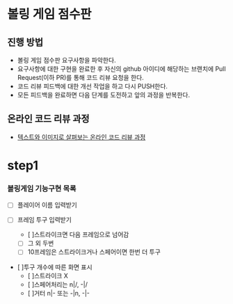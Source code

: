 # 볼링 게임 점수판
## 진행 방법
* 볼링 게임 점수판 요구사항을 파악한다.
* 요구사항에 대한 구현을 완료한 후 자신의 github 아이디에 해당하는 브랜치에 Pull Request(이하 PR)를 통해 코드 리뷰 요청을 한다.
* 코드 리뷰 피드백에 대한 개선 작업을 하고 다시 PUSH한다.
* 모든 피드백을 완료하면 다음 단계를 도전하고 앞의 과정을 반복한다.

## 온라인 코드 리뷰 과정
* [텍스트와 이미지로 살펴보는 온라인 코드 리뷰 과정](https://github.com/next-step/nextstep-docs/tree/master/codereview)


# step1
### 볼링게임 기능구현 목록
- [ ] 플레이어 이름 입력받기

- [ ] 프레임 투구 입력받기
    - [ ]스트라이크면 다음 프레임으로 넘어감
    - [ ] 그 외 두번
    - [ ] 10프레임은 스트라이크거나 스페어이면 한번 더 투구

- [ ]투구 개수에 따른 화면 표시
    - [ ]스트라이크 X
    - [ ]스페어처리는 n|/, -|/
    - [ ]거터 n|- 또는 -|n, -|-